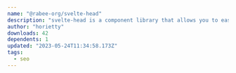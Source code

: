 ```yaml
---
name: "@rabee-org/svelte-head"
description: "svelte-head is a component library that allows you to easily set meta information etc. to be output to head."
author: "horietty"
downloads: 42
dependents: 1
updated: "2023-05-24T11:34:58.173Z"
tags: 
  - seo
---
```

